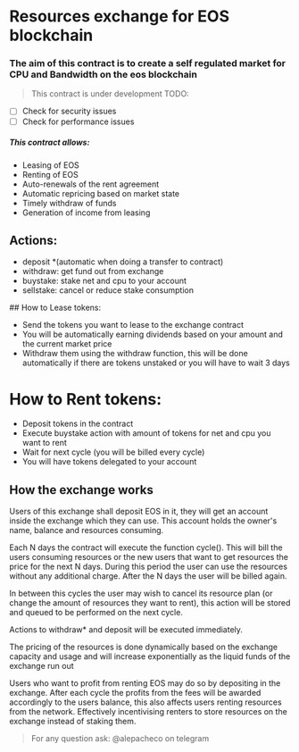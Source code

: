 # Resources exchange for EOS blockchain

### The aim of this contract is to create a self regulated market for CPU and Bandwidth on the eos blockchain

> This contract is under development
> TODO:
- [ ] Check for security issues
- [ ] Check for performance issues

##### This contract allows:
- Leasing of EOS
- Renting of EOS
- Auto-renewals of the rent agreement
- Automatic repricing based on market state
- Timely withdraw of funds
- Generation of income from leasing


## Actions: 
 - deposit *(automatic when doing a transfer to contract)
 - withdraw: get fund out from exchange
 - buystake: stake net and cpu to your account
 - sellstake: cancel or reduce stake consumption

## How to Lease tokens:
 - Send the tokens you want to lease to the exchange contract
 - You will be automatically earning dividends based on your amount and the current market price
 - Withdraw them using the withdraw function, this will be done automatically if there are tokens unstaked or you will have to wait 3 days

# How to Rent tokens:
 - Deposit tokens in the contract
 - Execute buystake action with amount of tokens for net and cpu you want to rent
 - Wait for next cycle (you will be billed every cycle)
 - You will have tokens delegated to your account
 
## How the exchange works

Users of this exchange shall deposit EOS in it, they will get an account inside the exchange which they can use.
This account holds the owner's name, balance and resources consuming.

Each N days the contract will execute the function cycle(). This will bill the users consuming resources or the new users that want to get resources the price for the next N days. During this period the user can use the resources without any additional charge. After the N days the user will be billed again.

In between this cycles the user may wish to cancel its resource plan (or change the amount of resources they want to rent), this action will be stored and queued to be performed on the next cycle. 

Actions to withdraw* and deposit will be executed immediately.

The pricing of the resources is done dynamically based on the exchange capacity and usage and will increase exponentially as the liquid funds of the exchange run out

Users who want to profit from renting EOS may do so by depositing in the exchange. After each cycle the profits from the fees will be awarded accordingly to the users balance, this also affects users renting resources from the network. Effectively incentivising renters to store resources on the exchange instead of staking them.

> For any question ask: @alepacheco on telegram